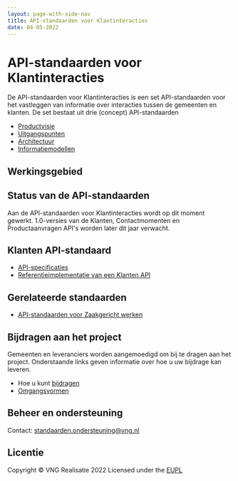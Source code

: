 ```yaml
---
layout: page-with-side-nav
title: API-standaarden voor Klantinteracties
date: 04-05-2022
---
```

# API-standaarden voor Klantinteracties
De API-standaarden voor Klantinteracties is een set API-standaarden voor het vastleggen van informatie over interacties tussen de gemeenten en klanten. De set bestaat uit drie (concept) API-standaarden
- [Productvisie](./productvisie.md)
- [Uitgangspunten](./api-standaarden/klanten/uitgangspunten.md)
- [Architectuur](./architectuur.md)
- [Informatiemodellen](/informatiemodel.md)

## Werkingsgebied

## Status van de API-standaarden
Aan de API-standaarden voor Klantinteracties wordt op dit moment gewerkt. 1.0-versies van de Klanten, Contactmomenten en Productaanvragen API's worden later dit jaar verwacht.

## Klanten API-standaard

- [API-specificaties](./api-standaarden/klanten/specificaties.md)
- [Referentieimplementatie van een Klanten API](./api-standaarden/klanten/referentieimplementatie.md)

## Gerelateerde standaarden
* [API-standaarden voor Zaakgericht werken](https://github.com/VNG-Realisatie/gemma-zaken)

## Bijdragen aan het project
Gemeenten en leveranciers worden aangemoedigd om bij te dragen aan het project. Onderstaande links geven informatie over hoe u uw bijdrage kan leveren.
- Hoe u kunt [bijdragen](https://github.com/VNG-Realisatie/Tutorial/blob/master/CONTRIBUTING.md)
- [Omgangsvormen](https://github.com/VNG-Realisatie/Tutorial/blob/master/CODE_OF_CONDUCT.md)

## Beheer en ondersteuning
Contact: standaarden.ondersteuning@vng.nl

## Licentie
Copyright &copy; VNG Realisatie 2022
Licensed under the [EUPL](https://github.com/VNG-Realisatie/gemma-verwerkingenlogging/blob/master/LICENCE.md)
